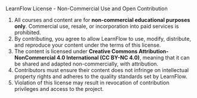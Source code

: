 LearnFlow License - Non-Commercial Use and Open Contribution

1. All courses and content are for **non-commercial educational purposes only**. Commercial use, resale, or incorporation into paid services is prohibited.
2. By contributing, you agree to allow LearnFlow to use, modify, distribute, and reproduce your content under the terms of this license.
3. The content is licensed under **Creative Commons Attribution-NonCommercial 4.0 International (CC BY-NC 4.0)**, meaning that it can be shared and adapted non-commercially, with attribution.
4. Contributors must ensure their content does not infringe on intellectual property rights and adheres to the quality standards set by LearnFlow.
5. Violation of this license may result in revocation of contribution privileges and access to the project.
